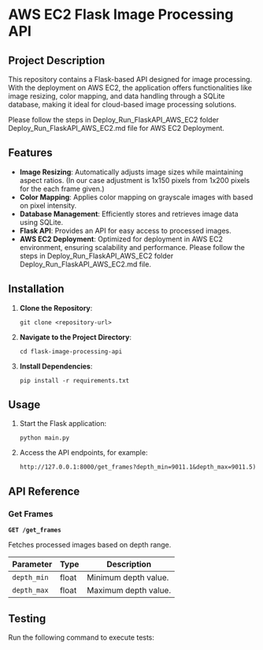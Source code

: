 # AWS EC2 Flask Image Processing API

## Project Description
This repository contains a Flask-based API designed for image processing. With the deployment on AWS EC2, the application offers functionalities like image resizing, color mapping, and data handling through a SQLite database, making it ideal for cloud-based image processing solutions.

Please follow the steps in Deploy_Run_FlaskAPI_AWS_EC2 folder Deploy_Run_FlaskAPI_AWS_EC2.md file for AWS EC2 Deployment.

## Features
- **Image Resizing**: Automatically adjusts image sizes while maintaining aspect ratios. (In our case adjustment is 1x150 pixels from 1x200 pixels for the each frame given.)
- **Color Mapping**: Applies color mapping on grayscale images with based on pixel intensity.
- **Database Management**: Efficiently stores and retrieves image data using SQLite.
- **Flask API**: Provides an API for easy access to processed images.
- **AWS EC2 Deployment**: Optimized for deployment in AWS EC2 environment, ensuring scalability and performance. Please follow the steps in Deploy_Run_FlaskAPI_AWS_EC2 folder Deploy_Run_FlaskAPI_AWS_EC2.md file.

## Installation

1. **Clone the Repository**:
    ```
    git clone <repository-url>
    ```

2. **Navigate to the Project Directory**:
    ```
    cd flask-image-processing-api
    ```

3. **Install Dependencies**:
    ```
    pip install -r requirements.txt
    ```

## Usage

1. Start the Flask application:
    ```
    python main.py
    ```

2. Access the API endpoints, for example:
    ```
    http://127.0.0.1:8000/get_frames?depth_min=9011.1&depth_max=9011.5)
    ```

## API Reference

### Get Frames

**`GET /get_frames`**

Fetches processed images based on depth range.

| Parameter   | Type    | Description                       |
|-------------|---------|-----------------------------------|
| `depth_min` | float   | Minimum depth value.              |
| `depth_max` | float   | Maximum depth value.              |

## Testing

Run the following command to execute tests:


